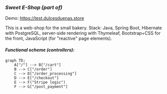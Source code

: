 ### _Sweet E-Shop (part of)_

Demo: https://test.dulcesduenas.store

This is a web-shop for the small bakery. Stack: Java, Spring Boot, Hibernate with PostgreSQL, server-side rendering with Thymeleaf, Bootstrap+CSS for the front, JavaScript (for "reactive" page elements).


#### _Functional scheme (controllers):_

```mermaid
graph TD;
    A["/"] --> B["/cart"]
    B --> C["/order"]
    C --> D["/order_processing"]
    D --> E["/checkout"]
    E --> F("Stripe logic")
    F --> G["/post_payment"] 
```


